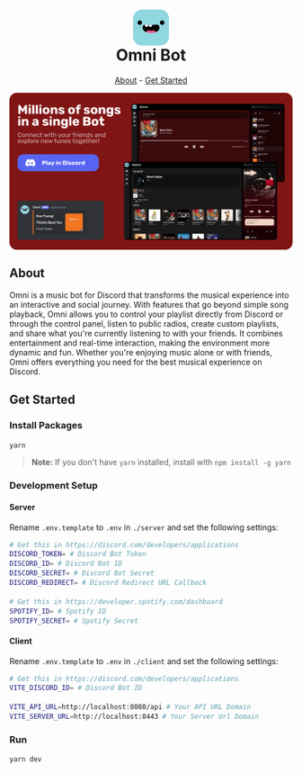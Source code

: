 <h1 align="center">
<img src="assets/omni.png" alt="" align="center">
<br>Omni Bot<br>
</h1>
<p align="center"><a href="#about">About</a> - <a href="#get-started">Get Started</a></p>

<img src="assets/banner.png" alt="" align="center" width="auto" height="auto">

## About

Omni is a music bot for Discord that transforms the musical experience into an interactive and social journey. With features that go beyond simple song playback, Omni allows you to control your playlist directly from Discord or through the control panel, listen to public radios, create custom playlists, and share what you're currently listening to with your friends. It combines entertainment and real-time interaction, making the environment more dynamic and fun. Whether you're enjoying music alone or with friends, Omni offers everything you need for the best musical experience on Discord.

## Get Started

### Install Packages

```sh
yarn
```

> **Note:** If you don't have `yarn` installed, install with `npm install -g yarn`

### Development Setup

#### Server

Rename `.env.template` to `.env` in `./server` and set the following settings:

```sh
# Get this in https://discord.com/developers/applications
DISCORD_TOKEN= # Discord Bot Token
DISCORD_ID= # Discord Bot ID
DISCORD_SECRET= # Discord Bot Secret
DISCORD_REDIRECT= # Discord Redirect URL Callback

# Get this in https://developer.spotify.com/dashboard
SPOTIFY_ID= # Spotify ID
SPOTIFY_SECRET= # Spotify Secret
```

#### Client

Rename `.env.template` to `.env` in `./client` and set the following settings:

```sh
# Get this in https://discord.com/developers/applications
VITE_DISCORD_ID= # Discord Bot ID

VITE_API_URL=http://localhost:8080/api # Your API URL Domain
VITE_SERVER_URL=http://localhost:8443 # Your Server Url Domain
```

### Run

```
yarn dev
```
